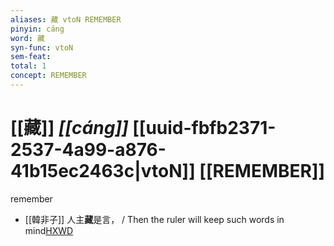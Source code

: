 ```yaml
---
aliases: 藏 vtoN REMEMBER
pinyin: cáng
word: 藏
syn-func: vtoN
sem-feat: 
total: 1
concept: REMEMBER 
---
```

# [[藏]] *[[cáng]]*  [[uuid-fbfb2371-2537-4a99-a876-41b15ec2463c|vtoN]] [[REMEMBER]]
remember
 - [[韓非子]] 人主**藏**是言， / Then the ruler will keep such words in mind[HXWD](https://hxwd.org/textview.html?location=KR3c0005_tls_018-11a.2)